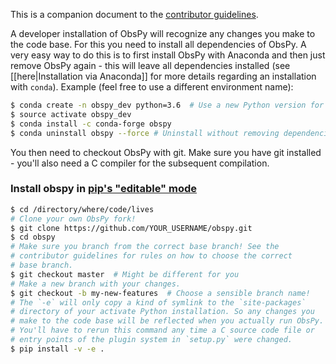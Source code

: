 This is a companion document to the [contributor guidelines](https://github.com/obspy/obspy/blob/master/CONTRIBUTING.md).

A developer installation of ObsPy will recognize any changes you make to the code base. For this you need to install all dependencies of ObsPy. A very easy way to do this is to first install ObsPy with Anaconda and then just remove ObsPy again - this will leave all dependencies installed (see [[here|Installation via Anaconda]] for more details regarding an installation with `conda`). Example (feel free to use a different environment name):

```bash
$ conda create -n obspy_dev python=3.6  # Use a new Python version for development!
$ source activate obspy_dev
$ conda install -c conda-forge obspy
$ conda uninstall obspy --force # Uninstall without removing dependencies
```

You then need to checkout ObsPy with git. Make sure you have git installed - you'll also need a C compiler for the subsequent compilation.

### Install obspy in [pip's "editable" mode](https://pip.pypa.io/en/stable/reference/pip_install/#editable-installs) 

```bash
$ cd /directory/where/code/lives
# Clone your own ObsPy fork!
$ git clone https://github.com/YOUR_USERNAME/obspy.git
$ cd obspy
# Make sure you branch from the correct base branch! See the
# contributor guidelines for rules on how to choose the correct
# base branch.
$ git checkout master  # Might be different for you
# Make a new branch with your changes.
$ git checkout -b my-new-features  # Choose a sensible branch name!
# The `-e` will only copy a kind of symlink to the `site-packages`
# directory of your activate Python installation. So any changes you
# make to the code base will be reflected when you actually run ObsPy.
# You'll have to rerun this command any time a C source code file or
# entry points of the plugin system in `setup.py` were changed.
$ pip install -v -e .
```